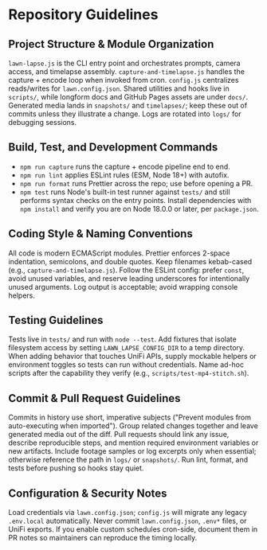 # Repository Guidelines

## Project Structure & Module Organization

`lawn-lapse.js` is the CLI entry point and orchestrates prompts, camera access, and timelapse assembly. `capture-and-timelapse.js` handles the capture + encode loop when invoked from cron. `config.js` centralizes reads/writes for `lawn.config.json`. Shared utilities and hooks live in `scripts/`, while longform docs and GitHub Pages assets are under `docs/`. Generated media lands in `snapshots/` and `timelapses/`; keep these out of commits unless they illustrate a change. Logs are rotated into `logs/` for debugging sessions.

## Build, Test, and Development Commands

- `npm run capture` runs the capture + encode pipeline end to end.
- `npm run lint` applies ESLint rules (ESM, Node 18+) with autofix.
- `npm run format` runs Prettier across the repo; use before opening a PR.
- `npm test` runs Node's built-in test runner against `tests/` and still performs syntax checks on the entry points.
  Install dependencies with `npm install` and verify you are on Node 18.0.0 or later, per `package.json`.

## Coding Style & Naming Conventions

All code is modern ECMAScript modules. Prettier enforces 2-space indentation, semicolons, and double quotes. Keep filenames kebab-cased (e.g., `capture-and-timelapse.js`). Follow the ESLint config: prefer `const`, avoid unused variables, and reserve leading underscores for intentionally unused arguments. Log output is acceptable; avoid wrapping console helpers.

## Testing Guidelines

Tests live in `tests/` and run with `node --test`. Add fixtures that isolate filesystem access by setting `LAWN_LAPSE_CONFIG_DIR` to a temp directory. When adding behavior that touches UniFi APIs, supply mockable helpers or environment toggles so tests can run without credentials. Name ad-hoc scripts after the capability they verify (e.g., `scripts/test-mp4-stitch.sh`).

## Commit & Pull Request Guidelines

Commits in history use short, imperative subjects ("Prevent modules from auto-executing when imported"). Group related changes together and leave generated media out of the diff. Pull requests should link any issue, describe reproducible steps, and mention required environment variables or new artifacts. Include footage samples or log excerpts only when essential; otherwise reference the path in `logs/` or `snapshots/`. Run lint, format, and tests before pushing so hooks stay quiet.

## Configuration & Security Notes

Load credentials via `lawn.config.json`; `config.js` will migrate any legacy `.env.local` automatically. Never commit `lawn.config.json`, `.env*` files, or UniFi exports. If you enable custom schedules cron-side, document them in PR notes so maintainers can reproduce the timing locally.
